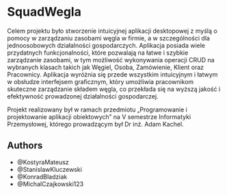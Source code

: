 # SquadWegla
Celem projektu było stworzenie intuicyjnej aplikacji desktopowej z myślą o pomocy w zarządzaniu zasobami węgla w firmie, a w szczególności dla jednoosobowych działalności gospodarczych. Aplikacja posiada wiele przydatnych funkcjonalności, które pozwalają na łatwe i szybkie zarządzanie zasobami, w tym możliwość wykonywania operacji CRUD na wybranych klasach takich jak Węgiel, Osoba, Zamówienie, Klient oraz Pracownicy. Aplikacja wyróżnia się przede wszystkim intuicyjnym i łatwym w obsłudze interfejsem graficznym, który umożliwia pracownikom skuteczne zarządzanie składem węgla, co przekłada się na wyższą jakość i efektywność prowadzonej działalności gospodarczej.

Projekt realizowany był w ramach przedmiotu „Programowanie i projektowanie aplikacji obiektowych” na V semestrze Informatyki Przemysłowej, którego prowadzącym był Dr inż. Adam Kachel.


## Authors
* @KostyraMateusz
* @StanislawKluczewski
* @KonradBladziak
* @MichalCzajkowski123

